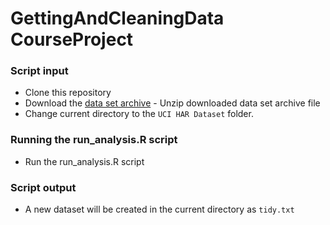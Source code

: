 GettingAndCleaningData CourseProject
======================
### Script input
- Clone this repository
- Download the [data set archive](https://d396qusza40orc.cloudfront.net/getdata%2Fprojectfiles%2FUCI%20HAR%20Dataset.zip) - Unzip downloaded data set archive file
- Change current directory to the `UCI HAR Dataset` folder.

### Running the run_analysis.R script
- Run the run_analysis.R script

### Script output
- A new dataset will be created in the current directory as `tidy.txt`
